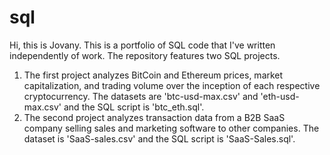 # sql

Hi, this is Jovany. This is a portfolio of SQL code that I've written independently of work. The repository features two SQL projects.
1) The first project analyzes BitCoin and Ethereum prices, market capitalization, and trading volume over the inception of each respective cryptocurrency. The datasets are 'btc-usd-max.csv' and 'eth-usd-max.csv' and the SQL script is 'btc_eth.sql'.
2) The second project analyzes transaction data from a B2B SaaS company selling sales and marketing software to other companies. The dataset is 'SaaS-sales.csv' and the SQL script is 'SaaS-Sales.sql'.
